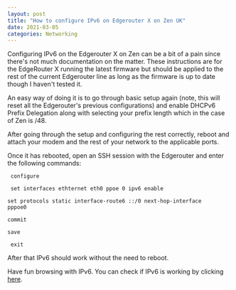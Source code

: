 ```yaml
---
layout: post
title: "How to configure IPv6 on Edgerouter X on Zen UK"
date: 2021-03-05
categories: Networking
---
```

Configuring IPv6 on the Edgerouter X on Zen can be a bit of a pain since there's not much documentation on the matter. These instructions are for the EdgeRouter X running the latest firmware but should be applied to the rest of the current Edgerouter line as long as the firmware is up to date though I haven't tested it.

An easy way of doing it is to go through basic setup again (note, this will reset all the Edgerouter's previous configurations) and enable DHCPv6 Prefix Delegation along with selecting your prefix length which in the case of Zen is /48.

After going through the setup and configuring the rest correctly, reboot and attach your modem and the rest of your network to the applicable ports. 

Once it has rebooted, open an SSH session with the Edgerouter and enter the following commands:


<code> configure </code>

<code> set interfaces ethternet eth0 ppoe 0 ipv6 enable </code>

<code>set protocols static interface-route6 ::/0 next-hop-interface pppoe0 </code>

<code>commit</code>

<code>save</code>

<code> exit </code>

After that IPv6 should work without the need to reboot.

Have fun browsing with IPv6. You can check if IPv6 is working by clicking [here](https://ipv6-test.com/).